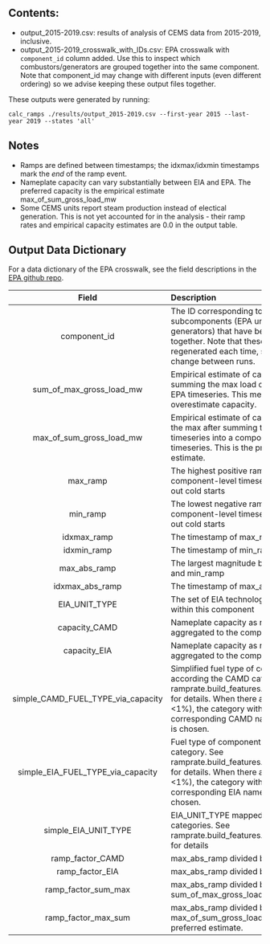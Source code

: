 ## Contents:
* output_2015-2019.csv: results of analysis of CEMS data from 2015-2019, inclusive.
* output_2015-2019_crosswalk_with_IDs.csv: EPA crosswalk with `component_id` column added. Use this to inspect which combustors/generators are grouped together into the same component. Note that component_id may change with different inputs (even different ordering) so we advise keeping these output files together.

These outputs were generated by running:

`calc_ramps ./results/output_2015-2019.csv --first-year 2015 --last-year 2019 --states 'all'`

## Notes
* Ramps are defined between timestamps; the idxmax/idxmin timestamps mark the *end* of the ramp event.
* Nameplate capacity can vary substantially between EIA and EPA. The preferred capacity is the empirical estimate max_of_sum_gross_load_mw
* Some CEMS units report steam production instead of electical generation. This is not yet accounted for in the analysis - their ramp rates and empirical capacity estimates are 0.0 in the output table.


## Output Data Dictionary
For a data dictionary of the EPA crosswalk, see the field descriptions in the [EPA github repo](https://github.com/USEPA/camd-eia-crosswalk).


|               Field                | Description                                                                                                                                                                                                                               |
| :--------------------------------: | :---------------------------------------------------------------------------------------------------------------------------------------------------------------------------------------------------------------------------------------- |
|            component_id            | The ID corresponding to the connected subcomponents (EPA units and EIA generators) that have been aggregated together. Note that these IDs are regenerated each time, so are subject to change between runs.                              |
|      sum_of_max_gross_load_mw      | Empirical estimate of capacity by summing the max load of each individual EPA timeseries. This method may overestimate capacity.                                                                                                          |
|      max_of_sum_gross_load_mw      | Empirical estimate of capacity by taking the max after summing the individual EPA timeseries into a component-level timeseries. This is the preferred capacity estimate.                                                                  |
|              max_ramp              | The highest positive ramp rate of a component-level timeseries after filtering out cold starts                                                                                                                                            |
|              min_ramp              | The lowest negative ramp rate of a component-level timeseries after filtering out cold starts                                                                                                                                             |
|            idxmax_ramp             | The timestamp of max_ramp                                                                                                                                                                                                                 |
|            idxmin_ramp             | The timestamp of min_ramp                                                                                                                                                                                                                 |
|            max_abs_ramp            | The largest magnitude between max_ramp and min_ramp                                                                                                                                                                                       |
|          idxmax_abs_ramp           | The timestamp of max_abs_ramp                                                                                                                                                                                                             |
|           EIA_UNIT_TYPE            | The set of EIA technology types found within this component                                                                                                                                                                               |
|           capacity_CAMD            | Nameplate capacity as reported by CAMD, aggregated to the component level                                                                                                                                                                 |
|            capacity_EIA            | Nameplate capacity as reported by EIA, aggregated to the component level                                                                                                                                                                  |
| simple_CAMD_FUEL_TYPE_via_capacity | Simplified fuel type of component according the CAMD category. See ramprate.build_features.CAMD_FUEL_MAP for details. When there are multiple (rare, <1%), the category with the highest corresponding CAMD nameplate capacity is chosen. |
| simple_EIA_FUEL_TYPE_via_capacity  | Fuel type of component according the EIA category. See ramprate.build_features.EIA_FUEL_MAP for details. When there are multiple (rare, <1%), the category with the highest corresponding EIA nameplate capacity is chosen.               |
|        simple_EIA_UNIT_TYPE        | EIA_UNIT_TYPE mapped to simple categories. See ramprate.build_features.TECH_TYPE_MAP for details                                                                                                                                          |
|          ramp_factor_CAMD          | max_abs_ramp divided by capacity_CAMD                                                                                                                                                                                                     |
|          ramp_factor_EIA           | max_abs_ramp divided by capacity_EIA                                                                                                                                                                                                      |
|        ramp_factor_sum_max         | max_abs_ramp divided by sum_of_max_gross_load_mw                                                                                                                                                                                          |
|        ramp_factor_max_sum         | max_abs_ramp divided by max_of_sum_gross_load_mw. This is the preferred estimate.                                                                                                                                                         |

